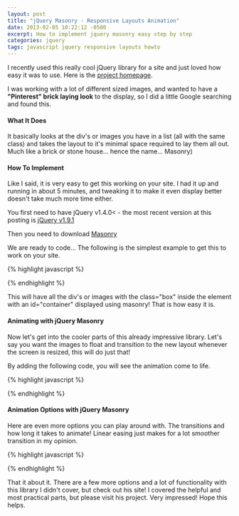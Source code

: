 ```yaml
---
layout: post
title: "jQuery Masonry - Responsive Layouts Animation"
date: 2013-02-05 10:22:12 -0500
excerpt: How to implement jquery masonry easy step by step
categories: jquery
tags: javascript jquery responsive layouts howto
---
```

I recently used this really cool jQuery library for a site and just loved how easy it was to use. Here is the <a href="http://masonry.desandro.com/" target="_blank" rel="noopener">project homepage</a>.

I was working with a lot of different sized images, and wanted to have a **"Pinterest" brick laying look** to the display, so I did a little Google searching and found this.  

#### What It Does

It basically looks at the div's or images you have in a list (all with the same class) and takes the layout to it's minimal space required to lay them all out. Much like a brick or stone house... hence the name... Masonry)

#### How To Implement
Like I said, it is very easy to get this working on your site. I had it up and running in about 5 minutes, and tweaking it to make  it even display better doesn't take much more time either.  

You first need to have jQuery v1.4.0< - the most recent version at this posting is <a href="https://code.jquery.com/jquery-1.9.1.min.js" class="btn btn-outline-dark" target="_blank" rel="noopener">jQuery v1.9.1</a>

Then you need to download <a href="https://github.com/desandro/masonry" class="btn btn-outline-dark" target="_blank" rel="noopener">Masonry</a>

We are ready to code... The following is the simplest example to get this to work on your site.  

{% highlight javascript %}
<script src="/js/jquery-1.9.1.min.js"></script>
<script src="/js/jquery.masonry.min.js"></script>
<script type="text/javascript">
  $(document).ready(function() {
    $('#container').masonry({
      itemSelector: '.box'
    });
  });
</script>
{% endhighlight %}

This will have all the div's or images with the class="box" inside the element with an id="container" displayed using masonry! That is how easy it is.  

#### Animating with jQuery Masonry
Now let's get into the cooler parts of this already impressive library. Let's say you want the images to float and transition to the new layout whenever the screen is resized, this will do just that!  

By adding the following code, you will see the animation come to life.  

{% highlight javascript %}
<script type="text/javascript">
  $('#container').masonry({
    itemSelector: '.box',
    isAnimated: true
  });
</script>
{% endhighlight %}

#### Animation Options with jQuery Masonry
Here are even more options you can play around with. The transitions and how long it takes to animate! Linear easing just makes for a lot smoother transition in my opinion.  

{% highlight javascript %}
<script type="text/javascript">
  $('#container').masonry({
    itemSelector: '.box',
    isAnimated: true,
    animationOptions: {
      duration: 750,
      easing: 'linear',
      queue: false
    }
  });
</script>
{% endhighlight %}

That it about it. There are a few more options and a lot of functionality with this library I didn't cover, but check out his site! I covered the helpful and most practical parts, but please visit his project. Very impressed! Hope this helps.  
